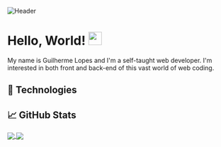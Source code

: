 

![Header](https://user-images.githubusercontent.com/86780871/163254762-a038c0c8-f4d3-442e-9b47-f457e1b0ac3b.png)

# Hello, World! <img src="https://user-images.githubusercontent.com/86780871/163693946-63c11756-a382-49d8-be38-2907ea527b2c.gif" width="30px">

My name is Guilherme Lopes and I'm a self-taught web developer. I'm interested in both front and back-end of this vast world of web coding. 

## 🔧 Technologies

## &#x1f4c8; GitHub Stats
<a href="https://github.com/MartinHeinz/guilhermxlopes">
  <img align="center" src="https://github-readme-stats.vercel.app/api?username=guilhermxlopes&custom_title=Parameters&hide=issues&disable_animations&line_height=22&show_icons=true" />
</a>
   <a href="https://github.com/guilhermxlopes/guilhermxlopes">
  <img align="center" src="https://github-readme-stats.vercel.app/api/top-langs/?username=guilhermxlopes&layout=compact&custom_title=Languages" />
</a>



